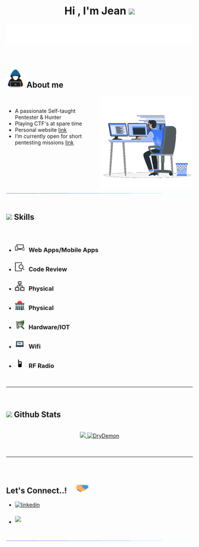 
<h1 align="center"><b>Hi , I'm Jean </b><img src="https://media.giphy.com/media/hvRJCLFzcasrR4ia7z/giphy.gif" width="35"></h1>

<p align="center">
  <a href="https://github.com/DenverCoder1/readme-typing-svg"><img src="./animation.svg"></a>
</p>


<br>



	
## <picture><img src = "./about_me.gif" width = 50px></picture> **About me**

<picture> <img align="right" src="./Right_Side.gif" width = 250px></picture>

<br>

- A passionate Self-taught Pentester & Hunter
- Playing CTF's at spare time
- Personal website [link](https://jeanchartierkastler.com)
- I’m currently open for short pentesting missions [link](mailto:contact@jeanchartierkastler.com)

<br><br>

<img src="./bar.gif"><br><br>

## <img src="https://media2.giphy.com/media/QssGEmpkyEOhBCb7e1/giphy.gif?cid=ecf05e47a0n3gi1bfqntqmob8g9aid1oyj2wr3ds3mg700bl&rid=giphy.gif" width ="25"><b> Skills</b>
<br>

<p align="center">

- ### <img src="responsive-symbol-with-a-widescreen-monitor-a-cellphone-and-a-tablet-svgrepo-com.svg" width ="25"><b> &nbsp;&nbsp;Web Apps/Mobile Apps</b>
    
- ### <img src="review-screen-svgrepo-com.svg" width ="25"><b> &nbsp;&nbsp;Code Review</b>

- ### <img src="ethernet-svgrepo-com.svg" width ="25"><b> &nbsp;&nbsp;Physical</b>
    
- ### <img src="building-dome-svgrepo-com.svg" width ="25"><b> &nbsp;&nbsp;Physical</b>
    
- ### <img src="hardware-detect-svgrepo-com.svg" width ="25"><b> &nbsp;&nbsp;Hardware/IOT</b>
    

- ### <img src="wifi-svgrepo-com.svg" width ="25"><b> &nbsp;&nbsp;Wifi</b>
    
- ### <img src="radio-handheld-svgrepo-com.svg" width ="25"><b> &nbsp;&nbsp;RF Radio</b>
</p>

<br>

-----

<br>


## <img src="https://media.giphy.com/media/iY8CRBdQXODJSCERIr/giphy.gif" width="35"><b> Github Stats </b>
<br>

<div align="center">

<a href="https://github.com/DryDemon/">
  <img src="https://github-readme-stats.vercel.app/api?username=DryDemon&include_all_commits=true&count_private=true&show_icons=true&line_height=20&title_color=7A7ADB&icon_color=2234AE&text_color=D3D3D3&bg_color=0,000000,130F40" width="450"/>
  <img src="https://github-readme-stats.vercel.app/api/top-langs?username=DryDemon&show_icons=true&locale=en&layout=compact&line_height=20&title_color=7A7ADB&icon_color=2234AE&text_color=D3D3D3&bg_color=0,000000,130F40" width="375"  alt="DryDemon"/>

</a>
</div>

<br>
<br>

-----

<br>

## <b> Let's Connect..!</b><img src="./handshake.gif" width ="80">
<div align='left'>

<ul>

<li>
<a href="https://www.linkedin.com/in/jean-ck/" target="_blank">
<img src="https://img.shields.io/badge/linkedin:  Jean Chartier-%2300acee.svg?color=405DE6&style=for-the-badge&logo=linkedin&logoColor=white" alt=linkedin style="margin-bottom: 5px;"/>
</a>
</li>


<br>

<li>
<a href="mailto:contact@jeanchartierkastler.com" target="_blank">
<img src="https://img.shields.io/badge/gmail:  Jean Chartier-%23EA4335.svg?style=for-the-badge&logo=gmail&logoColor=white" t=mail style="margin-bottom: 5px;" />
</a>
</li>
	
</ul>
</div>

<br>
<img src="./bar.gif">
<br>
<br>
<br>

<div align='center'>


